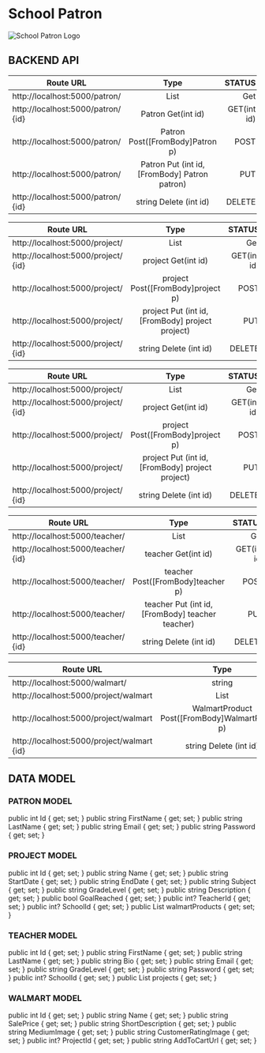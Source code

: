 # School Patron
![School Patron Logo](/images/logo.jpg)


## BACKEND API

| Route URL       | Type           | STATUS  |
| ------------- |:-------------:| -----:|
| http://localhost:5000/patron/     | List<Patron>  | Get |
| http://localhost:5000/patron/  {id}    | Patron Get(int id)      | GET(int id) |
| http://localhost:5000/patron/ | Patron Post([FromBody]Patron p)     | POST |
| http://localhost:5000/patron/ | Patron Put (int id, [FromBody] Patron patron)     | PUT |
| http://localhost:5000/patron/ {id}  | string Delete (int id)     | DELETE |

| Route URL       | Type           | STATUS  |
| ------------- |:-------------:| -----:|
| http://localhost:5000/project/     | List<Project>  | Get |
| http://localhost:5000/project/  {id}    | project Get(int id)      | GET(int id) |
| http://localhost:5000/project/ | project Post([FromBody]project p)     | POST |
| http://localhost:5000/project/ | project Put (int id, [FromBody] project project)     | PUT |
| http://localhost:5000/project/ {id}  | string Delete (int id)     | DELETE |

| Route URL       | Type           | STATUS  |
| ------------- |:-------------:| -----:|
| http://localhost:5000/project/     | List<Project>  | Get |
| http://localhost:5000/project/  {id}    | project Get(int id)      | GET(int id) |
| http://localhost:5000/project/ | project Post([FromBody]project p)     | POST |
| http://localhost:5000/project/ | project Put (int id, [FromBody] project project)     | PUT |
| http://localhost:5000/project/ {id}  | string Delete (int id)     | DELETE |

| Route URL       | Type           | STATUS  |
| ------------- |:-------------:| -----:|
| http://localhost:5000/teacher/     | List<Teacher>  | Get |
| http://localhost:5000/teacher/  {id}    | teacher Get(int id)      | GET(int id) |
| http://localhost:5000/teacher/ | teacher Post([FromBody]teacher p)     | POST |
| http://localhost:5000/teacher/ | teacher Put (int id, [FromBody] teacher teacher)     | PUT |
| http://localhost:5000/teacher/ {id}  | string Delete (int id)     | DELETE |

| Route URL       | Type           | STATUS  |
| ------------- |:-------------:| -----:|
| http://localhost:5000/walmart/     | string  | Get |
| http://localhost:5000/project/walmart     | List<WalmartProduct>     | GET |
| http://localhost:5000/project/walmart | WalmartProduct Post([FromBody]WalmartProduct p)     | POST |
| http://localhost:5000/project/walmart {id}  | string Delete (int id)     | DELETE |

## DATA MODEL

  ### PATRON MODEL
  public int Id { get; set; }
  public string FirstName { get; set; }
  public string LastName { get; set; }
  public string Email { get; set; }
  public string Password { get; set; }

  ### PROJECT MODEL
  public int Id { get; set; }
  public string Name { get; set; }
  public string StartDate { get; set; }
  public string EndDate { get; set; }
  public string Subject { get; set; }
  public string GradeLevel { get; set; }
  public string Description { get; set; }
  public bool GoalReached { get; set; }
  public int? TeacherId { get; set; }
  public int? SchoolId { get; set; }
  public List<WalmartProduct> walmartProducts { get; set; }

  ### TEACHER MODEL
  public int Id { get; set; }
  public string FirstName { get; set; }
  public string LastName { get; set; }
  public string Bio { get; set; }
  public string Email { get; set; }
  public string GradeLevel { get; set; }
  public string Password { get; set; }
  public int? SchoolId { get; set; }
  public List<Project> projects { get; set; }

  ### WALMART MODEL
  public int Id { get; set; }
  public string Name { get; set; }
  public string SalePrice { get; set; }
  public string ShortDescription { get; set; }
  public string MediumImage { get; set; }
  public string CustomerRatingImage { get; set; }
  public int? ProjectId { get; set; }
  public string AddToCartUrl { get; set; }

  